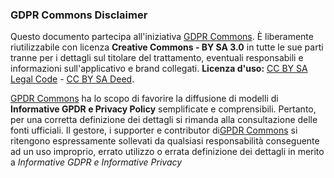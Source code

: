 ### GDPR Commons Disclaimer

Questo documento partecipa all'iniziativa [GDPR Commons](https://www.gdprcommons.it). È liberamente riutilizzabile con licenza **Creative Commons - BY SA 3.0** in tutte le sue parti tranne per i dettagli sul titolare del trattamento, eventuali responsabili e informazioni sull'applicativo e brand collegati. **Licenza d'uso:** [CC BY SA Legal Code](https://creativecommons.org/licenses/by-sa/3.0/legalcode.it) - [CC BY SA Deed](https://creativecommons.org/licenses/by-sa/3.0/deed.it).

[GPDR Commons](https://www.gdprcommons.it) ha lo scopo di favorire la diffusione di modelli di **Informative GPDR e Privacy Policy** semplificate e comprensibili. Pertanto, per una corretta definizione dei dettagli si rimanda alla consultazione delle fonti ufficiali. Il gestore, i supporter e contributor di[GPDR Commons](https://www.gdprcommons.it) si ritengono espressamente sollevati da qualsiasi responsabilità conseguente ad un uso improprio, errato utilizzo o errata definizione dei dettagli in merito a *Informative GDPR e Informative Privacy*